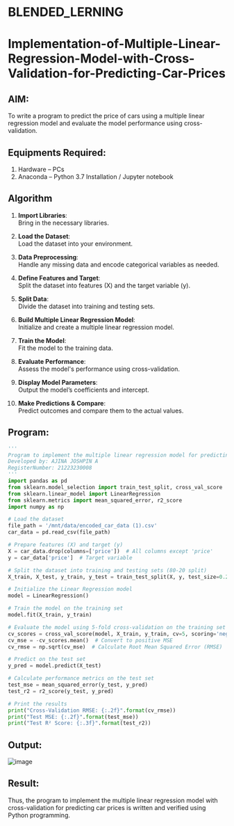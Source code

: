 # BLENDED_LERNING
# Implementation-of-Multiple-Linear-Regression-Model-with-Cross-Validation-for-Predicting-Car-Prices

## AIM:
To write a program to predict the price of cars using a multiple linear regression model and evaluate the model performance using cross-validation.

## Equipments Required:
1. Hardware – PCs
2. Anaconda – Python 3.7 Installation / Jupyter notebook

## Algorithm
1. **Import Libraries**:  
   Bring in the necessary libraries.

2. **Load the Dataset**:  
   Load the dataset into your environment.

3. **Data Preprocessing**:  
   Handle any missing data and encode categorical variables as needed.

4. **Define Features and Target**:  
   Split the dataset into features (X) and the target variable (y).

5. **Split Data**:  
   Divide the dataset into training and testing sets.

6. **Build Multiple Linear Regression Model**:  
   Initialize and create a multiple linear regression model.

7. **Train the Model**:  
   Fit the model to the training data.

8. **Evaluate Performance**:  
   Assess the model's performance using cross-validation.

9. **Display Model Parameters**:  
   Output the model’s coefficients and intercept.

10. **Make Predictions & Compare**:  
    Predict outcomes and compare them to the actual values. 

## Program:
```python
'''
Program to implement the multiple linear regression model for predicting car prices with cross-validation.
Developed by: AJINA JOSHPIN A
RegisterNumber: 21223230008
'''
import pandas as pd
from sklearn.model_selection import train_test_split, cross_val_score
from sklearn.linear_model import LinearRegression
from sklearn.metrics import mean_squared_error, r2_score
import numpy as np

# Load the dataset
file_path = '/mnt/data/encoded_car_data (1).csv'
car_data = pd.read_csv(file_path)

# Prepare features (X) and target (y)
X = car_data.drop(columns=['price'])  # All columns except 'price'
y = car_data['price']  # Target variable

# Split the dataset into training and testing sets (80-20 split)
X_train, X_test, y_train, y_test = train_test_split(X, y, test_size=0.2, random_state=42)

# Initialize the Linear Regression model
model = LinearRegression()

# Train the model on the training set
model.fit(X_train, y_train)

# Evaluate the model using 5-fold cross-validation on the training set
cv_scores = cross_val_score(model, X_train, y_train, cv=5, scoring='neg_mean_squared_error')
cv_mse = -cv_scores.mean()  # Convert to positive MSE
cv_rmse = np.sqrt(cv_mse)  # Calculate Root Mean Squared Error (RMSE)

# Predict on the test set
y_pred = model.predict(X_test)

# Calculate performance metrics on the test set
test_mse = mean_squared_error(y_test, y_pred)
test_r2 = r2_score(y_test, y_pred)

# Print the results
print("Cross-Validation RMSE: {:.2f}".format(cv_rmse))
print("Test MSE: {:.2f}".format(test_mse))
print("Test R² Score: {:.3f}".format(test_r2))

```

## Output:
![image](https://github.com/user-attachments/assets/4ac0fd0b-c2db-4984-b942-d1b897d7db58)



## Result:
Thus, the program to implement the multiple linear regression model with cross-validation for predicting car prices is written and verified using Python programming.
